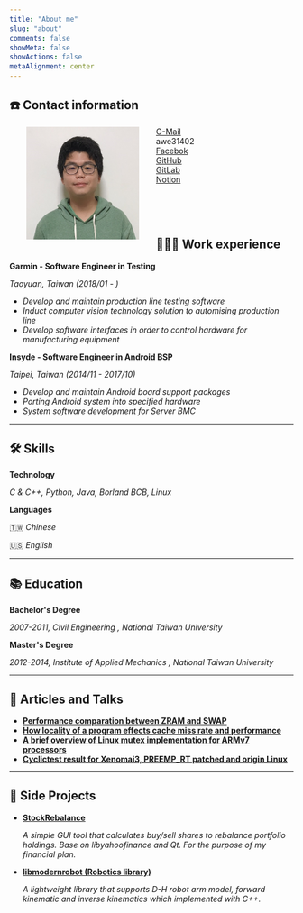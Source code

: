 ```yaml
---
title: "About me"
slug: "about"
comments: false
showMeta: false
showActions: false
metaAlignment: center
---
```

## ☎️ Contact information
<img src="/images/profile.jpg" align="left" width="200" height="200" hspace="30">
<p>
<i class="sidebar-button-icon fab fa-lg fa-google" aria-hidden="true"></i>
<a href="mailto:awe31402@gmail.com"> G-Mail</a><br>
<i class="sidebar-button-icon fab fa-lg fa-line" aria-hidden="true"></i> awe31402<br>
<i class="sidebar-button-icon fab fa-lg fa-facebook" aria-hidden="true"></i>
<a href="https://www.facebook.com/awe.wang.16/about"> Facebok</a><br>
<i class="sidebar-button-icon fab fa-lg fa-github" aria-hidden="true"></i>
<a href="https://github.com/Awe31402"> GitHub</a><br>
<i class="sidebar-button-icon fab fa-lg fa-gitlab" aria-hidden="true"></i>
<a href="https://gitlab.com/awe31402"> GitLab</a><br>
<i class="sidebar-button-icon fas fa fa-book" aria-hidden="true"></i>
<a href="https://www.notion.so/c54bca127ef24610bc85f949cde888a8"> Notion</a><br>
</p>
<br>
<br>
<br>

## **👩🏻‍💻** Work experience

**Garmin - Software Engineer in Testing**

 *Taoyuan, Taiwan (2018/01 - )*

- *Develop and maintain production line testing software*
- *Induct computer vision technology  solution to automising production line*
- *Develop software interfaces in order to control hardware for manufacturing equipment*

**Insyde - Software Engineer in Android BSP**

 *Taipei, Taiwan (2014/11 - 2017/10)*

- *Develop and maintain Android board support packages*
- *Porting  Android system into specified hardware*
- *System software development for Server BMC*

---

## 🛠 Skills

 **Technology**

*C & C++, Python, Java, Borland BCB, Linux*

 **Languages**

🇹🇼 *Chinese*

🇺🇸 *English*

---

## 📚 Education

**Bachelor's Degree**

*2007-2011, Civil Engineering , National Taiwan University*

**Master's Degree**

*2012-2014, Institute of Applied Mechanics , National Taiwan University*

---

## 📜 Articles and Talks

- **[Performance comparation between ZRAM and SWAP](http://linuxperf.blogspot.com/2016/05/zram-flash.html)**
- **[How locality of a program effects cache miss rate and performance](http://linuxperf.blogspot.com/2016/04/locality.html)**
- **[A brief overview of Linux mutex implementation for ARMv7 processors](https://hackmd.io/3YTyaTpRQiexxDKlzGDSlg)**
- **[Cyclictest result for Xenomai3, PREEMP_RT patched and origin Linux](https://hackmd.io/Snqxtl3VTLqafbzidl7LHQ)**

---
## 📜 Side Projects

- **[StockRebalance](https://github.com/Awe31402/StockRebalance)**

    *A simple GUI tool that calculates buy/sell shares to rebalance  portfolio holdings.
    Base on libyahoofinance and Qt.
    For the purpose of my financial plan.*

- **[libmodernrobot (Robotics library)](https://gitlab.com/awe31402/modern_robotics/-/tree/master/)**

    *A lightweight library that supports D-H robot arm model, forward kinematic and  inverse kinematics  which implemented with C++.*
